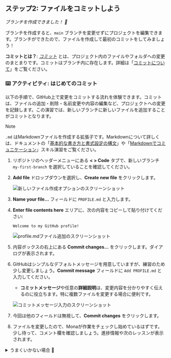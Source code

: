 ## ステップ2: ファイルをコミットしよう

_ブランチを作成できました！ :tada:_

ブランチを作成すると、`main` ブランチを変更せずにプロジェクトを編集できます。ブランチができたので、ファイルを作成して最初のコミットをしてみましょう！

**コミットとは？**: _[コミット](https://docs.github.com/ja/pull-requests/committing-changes-to-your-project/creating-and-editing-commits/about-commits)_ とは、プロジェクト内のファイルやフォルダへの変更のまとまりです。コミットはブランチ内に存在します。詳細は「[コミットについて](https://docs.github.com/ja/pull-requests/committing-changes-to-your-project/creating-and-editing-commits/about-commits)」をご覧ください。

### :keyboard: アクティビティ: はじめてのコミット

以下の手順で、GitHub上で変更をコミットする流れを体験できます。コミットは、ファイルの追加・削除・名前変更や内容の編集など、プロジェクトへの変更を記録します。この演習では、新しいブランチに新しいファイルを追加することがコミットとなります。

> [!NOTE]
> `.md` はMarkdownファイルを作成する拡張子です。Markdownについて詳しくは、ドキュメントの「[基本的な書き方と書式設定の構文](https://docs.github.com/ja/get-started/writing-on-github/getting-started-with-writing-and-formatting-on-github/basic-writing-and-formatting-syntax)」や「[Markdownでコミュニケーション](https://github.com/skills/communicate-using-markdown)」スキル演習をご覧ください。

1. リポジトリのヘッダーメニューにある **< > Code** タブで、新しいブランチ `my-first-branch` を選択していることを確認してください。

2. **Add file** ドロップダウンを選択し、**Create new file** をクリックします。

   ![新しいファイル作成オプションのスクリーンショット](https://github.com/user-attachments/assets/cfb062cd-be60-4f12-948c-0946a6fe01da)

3. **Name your file...** フィールドに `PROFILE.md` と入力します。

4. **Enter file contents here** エリアに、次の内容をコピーして貼り付けてください:

   ```
   Welcome to my GitHub profile!
   ```

   ![profile.mdファイル追加のスクリーンショット](https://github.com/user-attachments/assets/e00540be-4334-4d0d-adc2-9893b5477a91)

5. 内容ボックスの右上にある **Commit changes...** をクリックします。ダイアログが表示されます。

6. GitHubはシンプルなデフォルトメッセージを用意していますが、練習のため少し変更しましょう。**Commit message** フィールドに `Add PROFILE.md` と入力してください。
   
   - **コミットメッセージ**や任意の**詳細説明**は、変更内容を分かりやすく伝えるのに役立ちます。特に複数ファイルを変更する場合に便利です。

   ![コミットメッセージ入力のスクリーンショット](https://github.com/user-attachments/assets/6ab299ce-8039-4734-a707-d7c3cd7077a0)

6. 今回は他のフィールドは無視して、**Commit changes** をクリックします。

7. ファイルを変更したので、Monaが作業をチェックし始めているはずです。少し待って、コメント欄を確認しましょう。進捗情報や次のレッスンが表示されます。


<details>
<summary>うまくいかない場合 🤷</summary><br/>

フィードバックが表示されない場合は、次の点を確認してください:
- `my-first-branch` ブランチ上で作業しているか確認してください。
- `PROFILE.md` ファイルが作成され、ルートフォルダにあるか確認してください。

</details>
